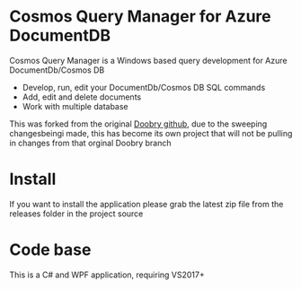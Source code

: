 
# Cosmos Query Manager for Azure DocumentDB

Cosmos Query Manager is a Windows based query development for Azure DocumentDb/Cosmos DB

* Develop, run, edit your DocumentDb/Cosmos DB SQL commands
* Add, edit and delete documents
* Work with multiple database

This was forked from the original [Doobry github](http://materialdesigninxaml.net/doobry), due to the sweeping changesbeingi made, this has become its own project that will not be pulling in changes from that orginal Doobry branch

# Install

If you want to install the application please grab the latest zip file from the releases folder in the project source

# Code base

This is a C# and WPF application, requiring VS2017+


